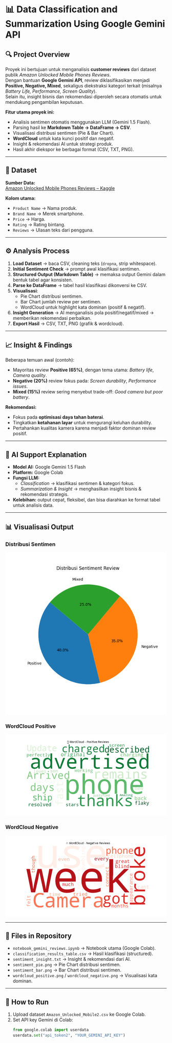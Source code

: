 # 📊 Data Classification and Summarization Using Google Gemini API

## 🔍 Project Overview
Proyek ini bertujuan untuk menganalisis **customer reviews** dari dataset publik *Amazon Unlocked Mobile Phones Reviews*.  
Dengan bantuan **Google Gemini API**, review diklasifikasikan menjadi **Positive, Negative, Mixed**, sekaligus diekstraksi kategori terkait (misalnya *Battery Life, Performance, Screen Quality*).  
Selain itu, insight bisnis dan rekomendasi diperoleh secara otomatis untuk mendukung pengambilan keputusan.  

**Fitur utama proyek ini:**
- Analisis sentimen otomatis menggunakan LLM (Gemini 1.5 Flash).  
- Parsing hasil ke **Markdown Table → DataFrame → CSV**.  
- Visualisasi distribusi sentimen (Pie & Bar Chart).  
- **WordCloud** untuk kata kunci positif dan negatif.  
- Insight & rekomendasi AI untuk strategi produk.  
- Hasil akhir diekspor ke berbagai format (CSV, TXT, PNG).  

---

## 📂 Dataset
**Sumber Data:**  
[Amazon Unlocked Mobile Phones Reviews – Kaggle](https://www.kaggle.com/datasets/PromptCloudHQ/amazon-reviews-unlocked-mobile-phones)

**Kolom utama:**
- `Product Name` → Nama produk.  
- `Brand Name` → Merek smartphone.  
- `Price` → Harga.  
- `Rating` → Rating bintang.  
- `Reviews` → Ulasan teks dari pengguna.  

---

## ⚙️ Analysis Process
1. **Load Dataset** → baca CSV, cleaning teks (`dropna`, strip whitespace).  
2. **Initial Sentiment Check** → prompt awal klasifikasi sentimen.  
3. **Structured Output (Markdown Table)** → memaksa output Gemini dalam bentuk tabel agar konsisten.  
4. **Parse ke DataFrame** → tabel hasil klasifikasi dikonversi ke CSV.  
5. **Visualisasi**:
   - Pie Chart distribusi sentimen.  
   - Bar Chart jumlah review per sentimen.  
   - WordCloud untuk highlight kata dominan (positif & negatif).  
6. **Insight Generation** → AI menganalisis pola positif/negatif/mixed → memberikan rekomendasi perbaikan.  
7. **Export Hasil** → CSV, TXT, PNG (grafik & wordcloud).  

---

## 📈 Insight & Findings
Beberapa temuan awal (contoh):  
- Mayoritas review **Positive (65%)**, dengan tema utama: *Battery life*, *Camera quality*.  
- **Negative (20%)** review fokus pada: *Screen durability*, *Performance issues*.  
- **Mixed (15%)** review sering menyebut trade-off: *Good camera but poor battery*.  

**Rekomendasi:**
- Fokus pada **optimisasi daya tahan baterai**.  
- Tingkatkan **ketahanan layar** untuk mengurangi keluhan durability.  
- Pertahankan kualitas kamera karena menjadi faktor dominan review positif.  

---

## 🤖 AI Support Explanation
- **Model AI:** Google Gemini 1.5 Flash  
- **Platform:** Google Colab  
- **Fungsi LLM:**  
  - *Classification* → klasifikasi sentimen & kategori fokus.  
  - *Summarization & Insight* → menghasilkan insight bisnis & rekomendasi strategis.  
- **Kelebihan:** output cepat, fleksibel, dan bisa diarahkan ke format tabel untuk analisis data.  

---

## 📊 Visualisasi Output
### Distribusi Sentimen
![Sentiment Pie](sentiment_pie.png)

### WordCloud Positive
![WordCloud Positive](wordcloud_positive.png)

### WordCloud Negative
![WordCloud Negative](wordcloud_negative.png)

---

## 💾 Files in Repository
- `notebook_gemini_reviews.ipynb` → Notebook utama (Google Colab).  
- `classification_results_table.csv` → Hasil klasifikasi (structured).  
- `sentiment_insight.txt` → Insight & rekomendasi dari AI.  
- `sentiment_pie.png` → Pie Chart distribusi sentimen.  
- `sentiment_bar.png` → Bar Chart distribusi sentimen.  
- `wordcloud_positive.png` / `wordcloud_negative.png` → Visualisasi kata dominan.  

---

## 🚀 How to Run
1. Upload dataset `Amazon_Unlocked_Mobile2.csv` ke Google Colab.  
2. Set API key Gemini di Colab:
   ```python
   from google.colab import userdata
   userdata.set("api_token2", "YOUR_GEMINI_API_KEY")
